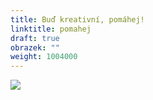 ```yaml
---
title: Buď kreativní, pomáhej!
linktitle: pomahej
draft: true
obrazek: ""
weight: 1004000
---
```


![](/assets/media/panacci.jpg)
